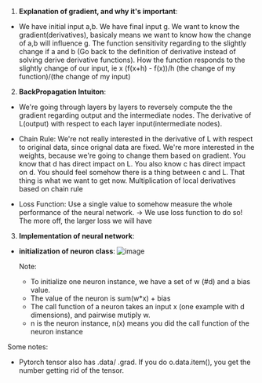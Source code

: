 1. **Explanation of gradient, and why it's important**:
- We have initial input a,b. We have final input g. We want to know the gradient(derivatives), basicaly means we want to know how the change of a,b will influence g.
The function sensitivity regarding to the slightly change if a and b (Go back to the definition of derivative instead of solving derive derivative functions). How the function responds to the slightly change of our input, ie x
(f(x+h) - f(x))/h    (the change of my function)/(the change of my input)

2. **BackPropagation Intuiton**: 
- We're going through layers by layers to reversely compute the the gradient regarding
output and the intermediate nodes. The derivative of L(output) with respect to each layer input(intermediate nodes).

- Chain Rule:
We're not really interested in the derivative of L with respect to original data, since orignal data are fixed. We're more interested in the weights, because we're going to change them based on gradient.
You know that d has direct impact on L. You also know c has direct impact on d. You should feel somehow there is a thing between c and L. That thing is what we want to get now.
Multiplication of local derivatives based on chain rule

- Loss Function:
Use a single value to somehow measure the whole performance of the neural network. -> We use loss function to do so! The more off, the larger loss we will have


3. **Implementation of neural network**:
- **initialization of neuron class**:
  ![image](https://github.com/GloriaJingCQ/CPSC-340-note/assets/87431812/67f6fe96-1836-43fd-aa28-60119d67ca6d)
  
  Note:
  - To initialize one neuron instance, we have a set of w (#d) and a bias value.
  - The value of the neuron is sum(w*x) + bias
  - The call function of a neuron takes an input x (one example with d dimensions), and pairwise mutiply w.
  - n is the neuron instance, n(x) means you did the call function of the neuron instance





Some notes:
- Pytorch tensor also has .data/ .grad. If you do o.data.item(), you get the number getting rid of the tensor.
